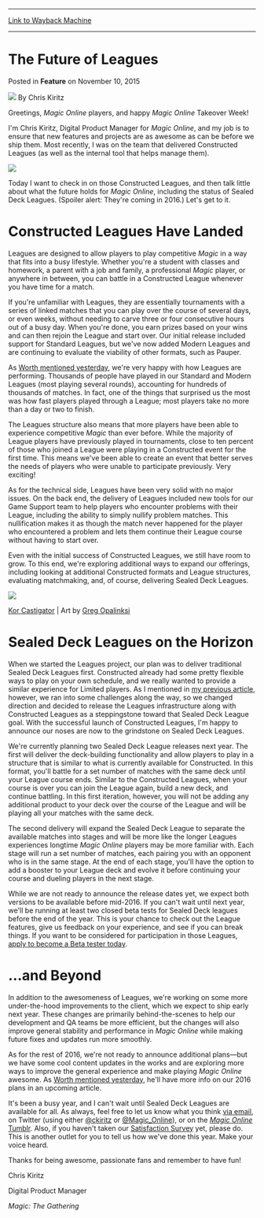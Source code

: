 
---
[Link to Wayback Machine](https://web.archive.org/web/20151113034704/http://magic.wizards.com/en/articles/archive/feature/future-leagues-2015-11-10)

[_metadata_:wayback_url]:- "http://magic.wizards.com/en/articles/archive/feature/future-leagues-2015-11-10"
[_metadata_:wayback_raw_url]:- "https://web.archive.org/web/20151113034704id_/http://magic.wizards.com/en/articles/archive/feature/future-leagues-2015-11-10"
[_metadata_:wayback_capture_timestamp]:- "2015-11-13 03:47:04+00:00"
[_metadata_:publish_date]:- "2015-11-10"
[_metadata_:description]:- "Leagues have been a huge success so far on Magic Online, and they're only going to get better!"
[_metadata_:generator]:- "Drupal 7 (http://drupal.org)"
---


The Future of Leagues
=====================



 Posted in **Feature**
 on November 10, 2015 






![](https://media.magic.wizards.com/styles/auth_small/public/images/hero/news_default_wizards_logo_0.jpg)
By Chris Kiritz











Greetings, *Magic Online* players, and happy *Magic Online* Takeover Week!


I'm Chris Kiritz, Digital Product Manager for *Magic Online*, and my job is to ensure that new features and projects are as awesome as can be before we ship them. Most recently, I was on the team that delivered Constructed Leagues (as well as the internal tool that helps manage them).


[![](https://media.wizards.com/2015/images/daily/Download_MTGO-Button_WOL.png)](http://magic.wizards.com/node/823031)


Today I want to check in on those Constructed Leagues, and then talk little about what the future holds for *Magic Online*, including the status of Sealed Deck Leagues. (Spoiler alert: They're coming in 2016.) Let's get to it.


Constructed Leagues Have Landed
===============================


Leagues are designed to allow players to play competitive *Magic* in a way that fits into a busy lifestyle. Whether you're a student with classes and homework, a parent with a job and family, a professional *Magic* player, or anywhere in between, you can battle in a Constructed League whenever you have time for a match.


If you're unfamiliar with Leagues, they are essentially tournaments with a series of linked matches that you can play over the course of several days, or even weeks, without needing to carve three or four consecutive hours out of a busy day. When you're done, you earn prizes based on your wins and can then rejoin the League and start over. Our initial release included support for Standard Leagues, but we've now added Modern Leagues and are continuing to evaluate the viability of other formats, such as Pauper.


As [Worth mentioned yesterday](http://magic.wizards.com/en/articles/archive/feature/magic-online-2015-look-back-2015-11-09), we're very happy with how Leagues are performing. Thousands of people have played in our Standard and Modern Leagues (most playing several rounds), accounting for hundreds of thousands of matches. In fact, one of the things that surprised us the most was how fast players played through a League; most players take no more than a day or two to finish.


The Leagues structure also means that more players have been able to experience competitive *Magic* than ever before. While the majority of League players have previously played in tournaments, close to ten percent of those who joined a League were playing in a Constructed event for the first time. This means we've been able to create an event that better serves the needs of players who were unable to participate previously. Very exciting!


As for the technical side, Leagues have been very solid with no major issues. On the back end, the delivery of Leagues included new tools for our Game Support team to help players who encounter problems with their League, including the ability to simply nullify problem matches. This nullification makes it as though the match never happened for the player who encountered a problem and lets them continue their League course without having to start over.


Even with the initial success of Constructed Leagues, we still have room to grow. To this end, we're exploring additional ways to expand our offerings, including looking at additional Constructed formats and League structures, evaluating matchmaking, and, of course, delivering Sealed Deck Leagues.


![](https://media.wizards.com/2015/images/daily/cardart_BFZ_Kor-Castigator.jpg)


[Kor Castigator](http://gatherer.wizards.com/Pages/Card/Details.aspx?name=Kor+Castigator) | Art by [Greg Opalinksi](http://gatherer.wizards.com/Pages/Search/Default.aspx?output=spoiler&method=visual&action=advanced&artist=%5B%22Greg+Opalinski%22%5D)


Sealed Deck Leagues on the Horizon
==================================


When we started the Leagues project, our plan was to deliver traditional Sealed Deck Leagues first. Constructed already had some pretty flexible ways to play on your own schedule, and we really wanted to provide a similar experience for Limited players. As I mentioned in [my previous article](http://magic.wizards.com/en/MTGO/articles/archive/magic-online/magic-online-leagues-update-2015-08-17), however, we ran into some challenges along the way, so we changed direction and decided to release the Leagues infrastructure along with Constructed Leagues as a steppingstone toward that Sealed Deck League goal. With the successful launch of Constructed Leagues, I'm happy to announce our noses are now to the grindstone on Sealed Deck Leagues.


We're currently planning two Sealed Deck League releases next year. The first will deliver the deck-building functionality and allow players to play in a structure that is similar to what is currently available for Constructed. In this format, you'll battle for a set number of matches with the same deck until your League course ends. Similar to the Constructed Leagues, when your course is over you can join the League again, build a new deck, and continue battling. In this first iteration, however, you will not be adding any additional product to your deck over the course of the League and will be playing all your matches with the same deck.


The second delivery will expand the Sealed Deck League to separate the available matches into stages and will be more like the longer Leagues experiences longtime *Magic Online* players may be more familiar with. Each stage will run a set number of matches, each pairing you with an opponent who is in the same stage. At the end of each stage, you'll have the option to add a booster to your League deck and evolve it before continuing your course and dueling players in the next stage.


While we are not ready to announce the release dates yet, we expect both versions to be available before mid-2016. If you can't wait until next year, we'll be running at least two closed beta tests for Sealed Deck leagues before the end of the year. This is your chance to check out the League features, give us feedback on your experience, and see if you can break things. If you want to be considered for participation in those Leagues, [apply to become a Beta tester today](http://wizards.custhelp.com/app/answers/detail/a_id/2265/).


…and Beyond
===========


In addition to the awesomeness of Leagues, we're working on some more under-the-hood improvements to the client, which we expect to ship early next year. These changes are primarily behind-the-scenes to help our development and QA teams be more efficient, but the changes will also improve general stability and performance in *Magic Online* while making future fixes and updates run more smoothly.


As for the rest of 2016, we're not ready to announce additional plans—but we have some cool content updates in the works and are exploring more ways to improve the general experience and make playing *Magic Online* awesome. As [Worth mentioned yesterday](http://magic.wizards.com/en/articles/archive/feature/magic-online-2015-look-back-2015-11-09), he'll have more info on our 2016 plans in an upcoming article.


It's been a busy year, and I can't wait until Sealed Deck Leagues are available for all. As always, feel free to let us know what you think [via email](mailto:MagicOnlineFeedback@wizards.com), on Twitter (using either [@ckiritz](http://www.twitter.com/ckiritz) or [@Magic\_Online](http://www.twitter.com/MagicOnline)), or on the [*Magic Online* Tumblr](http://wizardsmtgo.tumblr.com/). Also, if you haven't taken our [Satisfaction Survey](http://www.surveygizmo.com/s3/2410924/18a8ae107cad) yet, please do. This is another outlet for you to tell us how we've done this year. Make your voice heard.


Thanks for being awesome, passionate fans and remember to have fun!


Chris Kiritz


Digital Product Manager


*Magic: The Gathering* 







